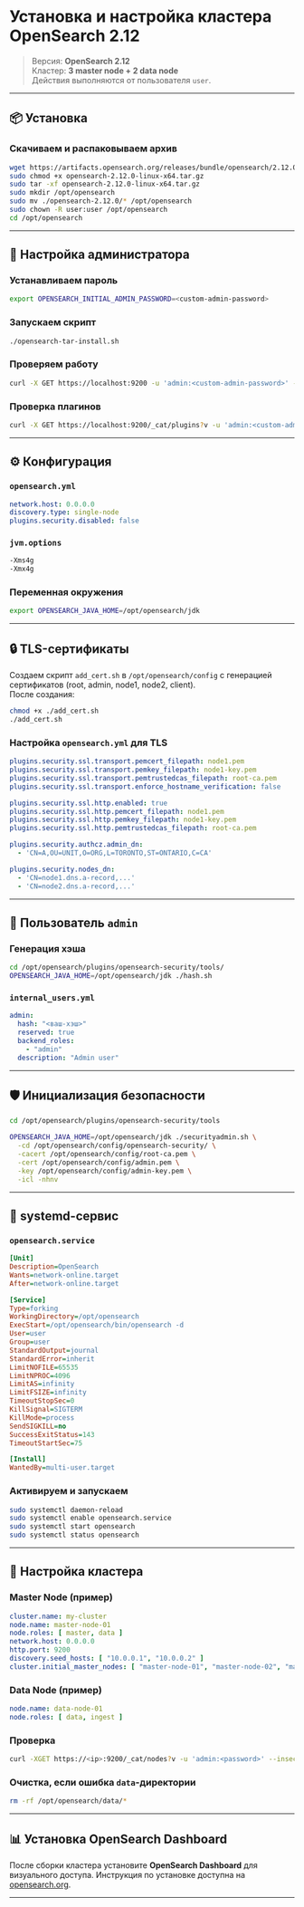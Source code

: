 # Установка и настройка кластера OpenSearch 2.12

> Версия: **OpenSearch 2.12**  
> Кластер: **3 master node + 2 data node**  
> Действия выполняются от пользователя `user`.

---

## 📦 Установка

### Скачиваем и распаковываем архив

```bash
wget https://artifacts.opensearch.org/releases/bundle/opensearch/2.12.0/opensearch-2.12.0-linux-x64.tar.gz
sudo chmod +x opensearch-2.12.0-linux-x64.tar.gz
sudo tar -xf opensearch-2.12.0-linux-x64.tar.gz
sudo mkdir /opt/opensearch
sudo mv ./opensearch-2.12.0/* /opt/opensearch
sudo chown -R user:user /opt/opensearch
cd /opt/opensearch
```

---

## 🔐 Настройка администратора

### Устанавливаем пароль

```bash
export OPENSEARCH_INITIAL_ADMIN_PASSWORD=<custom-admin-password>
```

### Запускаем скрипт

```bash
./opensearch-tar-install.sh
```

### Проверяем работу

```bash
curl -X GET https://localhost:9200 -u 'admin:<custom-admin-password>' --insecure
```

### Проверка плагинов

```bash
curl -X GET https://localhost:9200/_cat/plugins?v -u 'admin:<custom-admin-password>' --insecure
```

---

## ⚙️ Конфигурация

### `opensearch.yml`

```yaml
network.host: 0.0.0.0
discovery.type: single-node
plugins.security.disabled: false
```

### `jvm.options`

```bash
-Xms4g
-Xmx4g
```

### Переменная окружения

```bash
export OPENSEARCH_JAVA_HOME=/opt/opensearch/jdk
```

---

## 🔒 TLS-сертификаты

Создаем скрипт `add_cert.sh` в `/opt/opensearch/config` с генерацией сертификатов (root, admin, node1, node2, client).  
После создания:

```bash
chmod +x ./add_cert.sh
./add_cert.sh
```

### Настройка `opensearch.yml` для TLS

```yaml
plugins.security.ssl.transport.pemcert_filepath: node1.pem
plugins.security.ssl.transport.pemkey_filepath: node1-key.pem
plugins.security.ssl.transport.pemtrustedcas_filepath: root-ca.pem
plugins.security.ssl.transport.enforce_hostname_verification: false

plugins.security.ssl.http.enabled: true
plugins.security.ssl.http.pemcert_filepath: node1.pem
plugins.security.ssl.http.pemkey_filepath: node1-key.pem
plugins.security.ssl.http.pemtrustedcas_filepath: root-ca.pem

plugins.security.authcz.admin_dn:
  - 'CN=A,OU=UNIT,O=ORG,L=TORONTO,ST=ONTARIO,C=CA'

plugins.security.nodes_dn:
  - 'CN=node1.dns.a-record,...'
  - 'CN=node2.dns.a-record,...'
```

---

## 👤 Пользователь `admin`

### Генерация хэша

```bash
cd /opt/opensearch/plugins/opensearch-security/tools/
OPENSEARCH_JAVA_HOME=/opt/opensearch/jdk ./hash.sh
```

### `internal_users.yml`

```yaml
admin:
  hash: "<ваш-хэш>"
  reserved: true
  backend_roles:
    - "admin"
  description: "Admin user"
```

---

## 🛡️ Инициализация безопасности

```bash
cd /opt/opensearch/plugins/opensearch-security/tools

OPENSEARCH_JAVA_HOME=/opt/opensearch/jdk ./securityadmin.sh \
  -cd /opt/opensearch/config/opensearch-security/ \
  -cacert /opt/opensearch/config/root-ca.pem \
  -cert /opt/opensearch/config/admin.pem \
  -key /opt/opensearch/config/admin-key.pem \
  -icl -nhnv
```

---

## 🧩 systemd-сервис

### `opensearch.service`

```ini
[Unit]
Description=OpenSearch
Wants=network-online.target
After=network-online.target

[Service]
Type=forking
WorkingDirectory=/opt/opensearch
ExecStart=/opt/opensearch/bin/opensearch -d
User=user
Group=user
StandardOutput=journal
StandardError=inherit
LimitNOFILE=65535
LimitNPROC=4096
LimitAS=infinity
LimitFSIZE=infinity
TimeoutStopSec=0
KillSignal=SIGTERM
KillMode=process
SendSIGKILL=no
SuccessExitStatus=143
TimeoutStartSec=75

[Install]
WantedBy=multi-user.target
```

### Активируем и запускаем

```bash
sudo systemctl daemon-reload
sudo systemctl enable opensearch.service
sudo systemctl start opensearch
sudo systemctl status opensearch
```

---

## 🧠 Настройка кластера

### Master Node (пример)

```yaml
cluster.name: my-cluster
node.name: master-node-01
node.roles: [ master, data ]
network.host: 0.0.0.0
http.port: 9200
discovery.seed_hosts: [ "10.0.0.1", "10.0.0.2" ]
cluster.initial_master_nodes: [ "master-node-01", "master-node-02", "master-node-03" ]
```

### Data Node (пример)

```yaml
node.name: data-node-01
node.roles: [ data, ingest ]
```

### Проверка

```bash
curl -XGET https://<ip>:9200/_cat/nodes?v -u 'admin:<password>' --insecure
```

### Очистка, если ошибка `data`-директории

```bash
rm -rf /opt/opensearch/data/*
```

---

## 📊 Установка OpenSearch Dashboard

После сборки кластера установите **OpenSearch Dashboard** для визуального доступа. Инструкция по установке доступна на [opensearch.org](https://opensearch.org/docs/latest/dashboards/).

---
